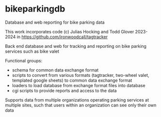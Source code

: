 # bikeparkingdb
Database and web reporting for bike parking data

This work incorporates code (c) Julias Hocking and Todd Glover 2023-2024 in https://github.com/ironwoodcall/tagtracker

Back end database and web for tracking and reporting on bike parking services such as bike valet

Functional groups:
- schema for common data exchange format
- scripts to convert from various formats (tagtracker, two-wheel valet, templated google sheets) to common data exchange format
- loaders to load database from exchange format files into database
- cgi scripts to provide reports and access to the data

Supports data from multiple organizations operating parking services at multiple sites, such that users within an organization can see only their own data
